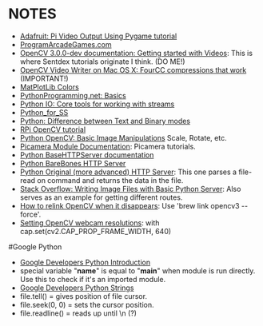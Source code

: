 # NOTES
- [Adafruit: Pi Video Output Using Pygame tutorial](https://learn.adafruit.com/pi-video-output-using-pygame/pointing-pygame-to-the-framebuffer)
- [ProgramArcadeGames.com](http://programarcadegames.com/index.php?lang=en&chapter=python_as_calculator)
- [OpenCV 3.0.0-dev documentation: Getting started with Videos](http://docs.opencv.org/3.0-beta/doc/py_tutorials/py_gui/py_video_display/py_video_display.html): This is where Sentdex tutorials originate I think. (DO ME!)
- [OpenCV Video Writer on Mac OS X: FourCC compressions that work ](https://gist.github.com/takuma7/44f9ecb028ff00e2132e) (IMPORTANT!)
- [MatPlotLib Colors](http://matplotlib.org/examples/color/named_colors.html)
- [PythonProgramming.net: Basics](https://pythonprogramming.net/python-3-loop-tutorial/?completed=/python-3-variables-tutorial/)
- [Python IO: Core tools for working with streams](https://docs.python.org/2/library/io.html)
- [Python_for_SS](http://www-rohan.sdsu.edu/~gawron/python_for_ss/course_core/book_draft/anatomy/files.html)
- [Python: Difference between Text and Binary modes](http://stackoverflow.com/questions/9644110/difference-between-parsing-a-text-file-in-r-and-rb-mode/9644141#9644141)
- [RPi OpenCV tutorial](http://rpihome.blogspot.com/2015/03/face-detection-with-raspberry-pi.html)
- [Python OpenCV: Basic Image Manipulations](http://www.pyimagesearch.com/2014/01/20/basic-image-manipulations-in-python-and-opencv-resizing-scaling-rotating-and-cropping/) Scale, Rotate, etc.
- [Picamera Module Documentation](http://picamera.readthedocs.io/en/release-1.12/recipes1.html): Picamera tutorials.
- [Python BaseHTTPServer documentation](https://wiki.python.org/moin/BaseHttpServer)
- [Python BareBones HTTP Server](https://daanlenaerts.com/blog/2015/06/03/create-a-simple-http-server-with-python-3/)
- [Python Original (more advanced) HTTP Server](https://www.junian.net/2014/07/simple-http-server-and-client-in-python.html): This one parses a file-read on command and returns the data in the file. 
- [Stack Overflow: Writing Image Files with Basic Python Server](http://stackoverflow.com/questions/28567733/how-to-encode-image-to-send-over-python-http-server): Also serves as an example for getting different routes.
- [How to relink OpenCV when it disappears](http://stackoverflow.com/questions/21140953/opencv-installed-but-not-linked-error-message-on-os-x-mavericks): Use 'brew link opencv3 --force'.
- [Setting OpenCV webcam resolutions](http://answers.opencv.org/question/34461/how-to-set-camera-resolution-webcam-with-opencv/): with cap.set(cv2.CAP_PROP_FRAME_WIDTH, 640)

#Google Python
- [Google Developers Python Introduction](https://developers.google.com/edu/python/introduction)
- special variable "__name__" is equal to "__main__" when module is run directly.  Use this to check if it's an imported module.
- [Google Developers Python Strings](https://developers.google.com/edu/python/strings)
- file.tell() = gives position of file cursor.
- file.seek(0, 0) = sets the cursor position.
- file.readline() = reads up until \n (?)